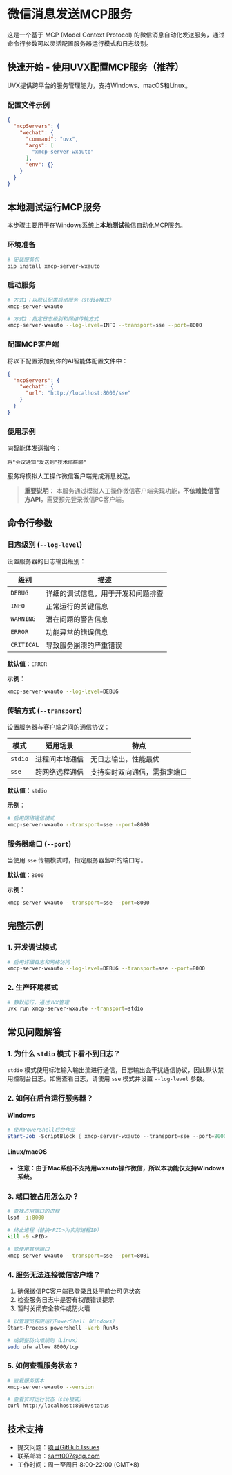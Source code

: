# 微信消息发送MCP服务

这是一个基于 MCP (Model Context Protocol) 的微信消息自动化发送服务，通过命令行参数可以灵活配置服务器运行模式和日志级别。


## 快速开始 - 使用UVX配置MCP服务（推荐）

UVX提供跨平台的服务管理能力，支持Windows、macOS和Linux。

### 配置文件示例
```json
{
  "mcpServers": {
    "wechat": {
      "command": "uvx",
      "args": [
        "xmcp-server-wxauto"
      ],
      "env": {}
    }
  }
}
```

## 本地测试运行MCP服务

本步骤主要用于在Windows系统上**本地测试**微信自动化MCP服务。

### 环境准备
```bash
# 安装服务包
pip install xmcp-server-wxauto
```

### 启动服务
```bash
# 方式1：以默认配置启动服务（stdio模式）
xmcp-server-wxauto

# 方式2：指定日志级别和网络传输方式
xmcp-server-wxauto --log-level=INFO --transport=sse --port=8000
```

### 配置MCP客户端
将以下配置添加到你的AI智能体配置文件中：
```json
{
  "mcpServers": {
    "wechat": {
      "url": "http://localhost:8000/sse"
    }
  }
}
```

### 使用示例
向智能体发送指令：
```
将"会议通知"发送到"技术部群聊"
```
服务将模拟人工操作微信客户端完成消息发送。

> **重要说明**：
> 本服务通过模拟人工操作微信客户端实现功能，**不依赖微信官方API**，需要预先登录微信PC客户端。


## 命令行参数

### 日志级别 (`--log-level`)
设置服务器的日志输出级别：

| 级别       | 描述                                 |
|------------|--------------------------------------|
| `DEBUG`    | 详细的调试信息，用于开发和问题排查   |
| `INFO`     | 正常运行的关键信息                   |
| `WARNING`  | 潜在问题的警告信息                   |
| `ERROR`    | 功能异常的错误信息                   |
| `CRITICAL` | 导致服务崩溃的严重错误               |

**默认值**：`ERROR`

**示例**：
```bash
xmcp-server-wxauto --log-level=DEBUG
```


### 传输方式 (`--transport`)
设置服务器与客户端之间的通信协议：

| 模式            | 适用场景                 | 特点                          |
|-----------------|--------------------------|-------------------------------|
| `stdio`         | 进程间本地通信           | 无日志输出，性能最优          |
| `sse`           | 跨网络远程通信           | 支持实时双向通信，需指定端口  |

**默认值**：`stdio`

**示例**：
```bash
# 启用网络通信模式
xmcp-server-wxauto --transport=sse --port=8080
```


### 服务器端口 (`--port`)
当使用 `sse` 传输模式时，指定服务器监听的端口号。

**默认值**：`8000`

**示例**：
```bash
xmcp-server-wxauto --transport=sse --port=8000
```


## 完整示例

### 1. 开发调试模式
```bash
# 启用详细日志和网络访问
xmcp-server-wxauto --log-level=DEBUG --transport=sse --port=8000
```

### 2. 生产环境模式
```bash
# 静默运行，通过UVX管理
uvx run xmcp-server-wxauto --transport=stdio
```


## 常见问题解答

### 1. 为什么 `stdio` 模式下看不到日志？
`stdio` 模式使用标准输入输出流进行通信，日志输出会干扰通信协议，因此默认禁用控制台日志。如需查看日志，请使用 `sse` 模式并设置 `--log-level` 参数。


### 2. 如何在后台运行服务器？

#### Windows
```powershell
# 使用PowerShell后台作业
Start-Job -ScriptBlock { xmcp-server-wxauto --transport=sse --port=8000 }
```

#### Linux/macOS
- **注意：由于Mac系统不支持用wxauto操作微信，所以本功能仅支持Windows系统。**

### 3. 端口被占用怎么办？
```bash
# 查找占用端口的进程
lsof -i:8000

# 终止进程（替换<PID>为实际进程ID）
kill -9 <PID>

# 或使用其他端口
xmcp-server-wxauto --transport=sse --port=8081
```


### 4. 服务无法连接微信客户端？
1. 确保微信PC客户端已登录且处于前台可见状态
2. 检查服务日志中是否有权限错误提示
3. 暂时关闭安全软件或防火墙

```bash
# 以管理员权限运行PowerShell（Windows）
Start-Process powershell -Verb RunAs

# 或调整防火墙规则（Linux）
sudo ufw allow 8000/tcp
```


### 5. 如何查看服务状态？
```bash
# 查看服务版本
xmcp-server-wxauto --version

# 查看实时运行状态（sse模式）
curl http://localhost:8000/status
```


## 技术支持
- 提交问题：[项目GitHub Issues](https://github.com/xmcp-server-wxauto/issues)
- 联系邮箱：samt007@qq.com
- 工作时间：周一至周日 8:00-22:00 (GMT+8)